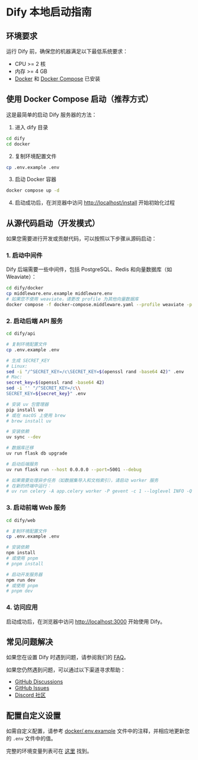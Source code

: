 # Dify 本地启动指南

## 环境要求

运行 Dify 前，确保您的机器满足以下最低系统要求：

- CPU >= 2 核
- 内存 >= 4 GB
- [Docker](https://docs.docker.com/get-docker/) 和 [Docker Compose](https://docs.docker.com/compose/install/) 已安装

## 使用 Docker Compose 启动（推荐方式）

这是最简单的启动 Dify 服务器的方法：

1. 进入 dify 目录

```bash
cd dify
cd docker
```

2. 复制环境配置文件

```bash
cp .env.example .env
```

3. 启动 Docker 容器

```bash
docker compose up -d
```

4. 启动成功后，在浏览器中访问 [http://localhost/install](http://localhost/install) 开始初始化过程

## 从源代码启动（开发模式）

如果您需要进行开发或贡献代码，可以按照以下步骤从源码启动：

### 1. 启动中间件

Dify 后端需要一些中间件，包括 PostgreSQL、Redis 和向量数据库（如 Weaviate）：

```bash
cd dify/docker
cp middleware.env.example middleware.env
# 如果您不使用 weaviate，请更改 profile 为其他向量数据库
docker compose -f docker-compose.middleware.yaml --profile weaviate -p dify up -d
```

### 2. 启动后端 API 服务

```bash
cd dify/api

# 复制环境配置文件
cp .env.example .env

# 生成 SECRET_KEY
# Linux:
sed -i "/^SECRET_KEY=/c\SECRET_KEY=$(openssl rand -base64 42)" .env
# Mac:
secret_key=$(openssl rand -base64 42)
sed -i '' "/^SECRET_KEY=/c\\
SECRET_KEY=${secret_key}" .env

# 安装 uv 包管理器
pip install uv
# 或在 macOS 上使用 brew
# brew install uv

# 安装依赖
uv sync --dev

# 数据库迁移
uv run flask db upgrade

# 启动后端服务
uv run flask run --host 0.0.0.0 --port=5001 --debug

# 如果需要处理异步任务（如数据集导入和文档索引），请启动 worker 服务
# 在新的终端中运行：
# uv run celery -A app.celery worker -P gevent -c 1 --loglevel INFO -Q dataset,generation,mail,ops_trace,app_deletion
```

### 3. 启动前端 Web 服务

```bash
cd dify/web

# 复制环境配置文件
cp .env.example .env

# 安装依赖
npm install
# 或使用 pnpm
# pnpm install

# 启动开发服务器
npm run dev
# 或使用 pnpm
# pnpm dev
```

### 4. 访问应用

启动成功后，在浏览器中访问 [http://localhost:3000](http://localhost:3000) 开始使用 Dify。

## 常见问题解决

如果您在设置 Dify 时遇到问题，请参阅我们的 [FAQ](https://docs.dify.ai/getting-started/install-self-hosted/faqs)。

如果您仍然遇到问题，可以通过以下渠道寻求帮助：
- [GitHub Discussions](https://github.com/langgenius/dify/discussions)
- [GitHub Issues](https://github.com/langgenius/dify/issues)
- [Discord 社区](https://discord.gg/FngNHpbcY7)

## 配置自定义设置

如需自定义配置，请参考 [docker/.env.example](docker/.env.example) 文件中的注释，并相应地更新您的 `.env` 文件中的值。

完整的环境变量列表可在 [这里](https://docs.dify.ai/getting-started/install-self-hosted/environments) 找到。 